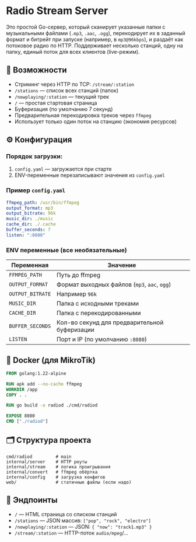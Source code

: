 # Radio Stream Server

Это простой Go-сервер, который сканирует указанные папки с музыкальными файлами (`.mp3`, `.aac`, `.ogg`), перекодирует их в заданный формат и битрейт при запуске (например, в `mp3@96kbps`), и раздаёт как потоковое радио по HTTP. Поддерживает несколько станций, одну на папку, единый поток для всех клиентов (live-режим).

## 🚀 Возможности

- Стриминг через HTTP по TCP: `/stream/:station`
- `/stations` — список всех станций (папок)
- `/nowplaying/:station` — текущий трек
- `/` — простая стартовая страница
- Буферизация (по умолчанию 7 секунд)
- Предварительная перекодировка треков через `ffmpeg`
- Использует только один поток на станцию (экономия ресурсов)

## ⚙️ Конфигурация

### Порядок загрузки:
1. `config.yaml` — загружается при старте
2. ENV-переменные перезаписывают значения из `config.yaml`

### Пример `config.yaml`

```yaml
ffmpeg_path: /usr/bin/ffmpeg
output_format: mp3
output_bitrate: 96k
music_dir: ./music
cache_dir: ./.cache
buffer_seconds: 7
listen: ":8080"
```

### ENV переменные (все необязательные)

| Переменная | Значение |
|-----------|----------|
| `FFMPEG_PATH` | Путь до ffmpeg |
| `OUTPUT_FORMAT` | Формат выходных файлов (`mp3`, `aac`, `ogg`) |
| `OUTPUT_BITRATE` | Например `96k` |
| `MUSIC_DIR` | Папка с исходными треками |
| `CACHE_DIR` | Папка с перекодированными |
| `BUFFER_SECONDS` | Кол-во секунд для предварительной буферизации |
| `LISTEN` | Порт и IP (по умолчанию `:8080`) |

## 🐳 Docker (для MikroTik)

```Dockerfile
FROM golang:1.22-alpine

RUN apk add --no-cache ffmpeg
WORKDIR /app
COPY . .

RUN go build -o radiod ./cmd/radiod

EXPOSE 8080
CMD ["./radiod"]
```

## 🗂 Структура проекта

```
cmd/radiod         # main
internal/server    # HTTP роуты
internal/stream    # логика проигрывания
internal/convert   # ffmpeg обёртка
internal/config    # загрузка конфигов
web/               # статичные файлы (если надо)
```

## 🔗 Эндпоинты

- `/` — HTML страница со списком станций
- `/stations` — JSON массив: `["pop", "rock", "electro"]`
- `/nowplaying/:station` — JSON: `{ "now": "track1.mp3" }`
- `/stream/:station` — HTTP-поток `audio/mpeg`/...

